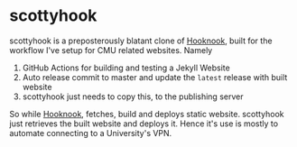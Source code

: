 # scottyhook

scottyhook is a preposterously blatant clone of [Hooknook], built for
the workflow I've setup for CMU related websites. Namely

1) GitHub Actions for building and testing a Jekyll Website
2) Auto release commit to master and update the `latest` release with built website
3) scottyhook just needs to copy this, to the publishing server

So while [Hooknook], fetches, build and deploys static website. scottyhook just
retrieves the built website and deploys it. Hence it's use is mostly to automate
connecting to a University's VPN.

[Hooknook]:https://github.com/sampsyo/hooknook
